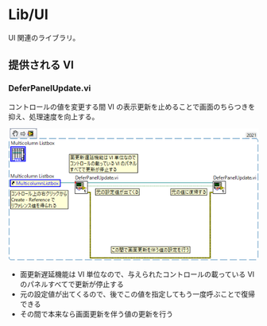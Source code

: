 Lib/UI
==

UI 関連のライブラリ。

提供される VI
--

### DeferPanelUpdate.vi

コントロールの値を変更する間 VI の表示更新を止めることで画面のちらつきを抑え、処理速度を向上する。

![](image4md/example-DeferePanelUpdate.png)

- 面更新遅延機能は VI 単位なので、与えられたコントロールの載っている VI のパネルすべてで更新が停止する
- 元の設定値が出てくるので、後でこの値を指定してもう一度呼ぶことで復帰できる
- その間で本来なら画面更新を伴う値の更新を行う

